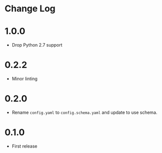 # Change Log

# 1.0.0

* Drop Python 2.7 support

# 0.2.2

- Minor linting

# 0.2.0

- Rename `config.yaml` to `config.schema.yaml` and update to use schema.

# 0.1.0

- First release 
